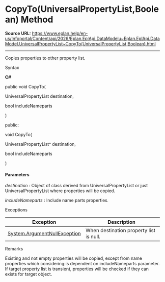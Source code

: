 # CopyTo(UniversalPropertyList,Boolean) Method

**Source URL:** https://www.eplan.help/en-us/Infoportal/Content/api/2026/Eplan.EplApi.DataModelu~Eplan.EplApi.DataModel.UniversalPropertyList~CopyTo(UniversalPropertyList,Boolean).html

---

Copies properties to other property list.

Syntax

**C#**



public void CopyTo( 

   UniversalPropertyList destination,

   bool includeNameparts

)

public:

void CopyTo( 

   UniversalPropertyList^ destination,

   bool includeNameparts

)


#### Parameters

*destination*
:   Object of class derived from UniversalPropertyList or just UniversalPropertyList where properties will be copied.

*includeNameparts*
:   Include name parts properties.

Exceptions

| Exception | Description |
| --- | --- |
| [System.ArgumentNullException](#) | When destination property list is null. |

Remarks

Existing and not empty properties will be copied, except from name properties which considering is dependent on includeNameparts parameter. If target property list is transient, properties will be checked if they can exists for target object.
